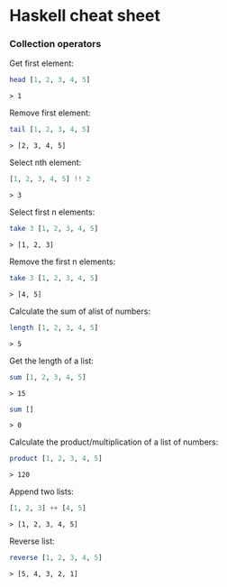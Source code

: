 # Haskell cheat sheet


### Collection operators

Get first element:
```haskell
head [1, 2, 3, 4, 5]
```
`> 1`

Remove first element:
```haskell
tail [1, 2, 3, 4, 5]
```
`> [2, 3, 4, 5]`

Select nth element:
```haskell
[1, 2, 3, 4, 5] !! 2
```
`> 3`


Select first n elements:
```haskell
take 3 [1, 2, 3, 4, 5]
```
`> [1, 2, 3]`


Remove the first n elements:
```haskell
take 3 [1, 2, 3, 4, 5]
```
`> [4, 5]`


Calculate the sum of alist of numbers:
```haskell
length [1, 2, 3, 4, 5]
```
`> 5`


Get the length of a list:
```haskell
sum [1, 2, 3, 4, 5]
```
`> 15`
```haskell
sum []
```
`> 0`


Calculate the product/multiplication of a list of numbers:
```haskell
product [1, 2, 3, 4, 5]
```
`> 120`


Append two lists:
```haskell
[1, 2, 3] ++ [4, 5] 
```
`> [1, 2, 3, 4, 5]`




Reverse list:
```haskell
reverse [1, 2, 3, 4, 5] 
```
`> [5, 4, 3, 2, 1]`


